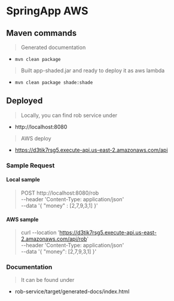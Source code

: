 # SpringApp AWS

## Maven commands
> Generated documentation
* `mvn clean package`
> Built app-shaded.jar and ready to deploy it as aws lambda
* `mvn clean package shade:shade`

## Deployed
> Locally, you can find rob service under
* http://localhost:8080
> AWS deploy
* https://d3tik7rsg5.execute-api.us-east-2.amazonaws.com/api

### Sample Request
#### Local sample
> POST http://localhost:8080/rob \
--header 'Content-Type: application/json' \
--data '{
"money" : [2,7,9,3,1]
}'
#### AWS sample
> curl --location 'https://d3tik7rsg5.execute-api.us-east-2.amazonaws.com/api/rob' \
--header 'Content-Type: application/json' \
--data '{
"money": [2,7,9,3,1]
}' 

### Documentation 
> It can be found under 
* rob-service/target/generated-docs/index.html
